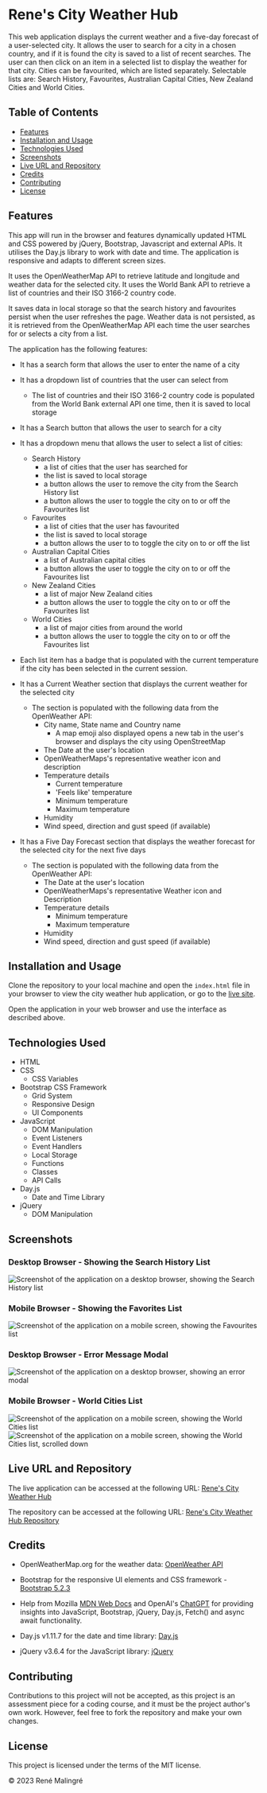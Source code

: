 # Rene's City Weather Hub

This web application displays the current weather and a five-day forecast of a user-selected city. It allows the user to search for a city in a chosen country, and if it is found the city is saved to a list of recent searches. The user can then click on an item in a selected list to display the weather for that city. Cities can be favourited, which are listed separately. Selectable lists are: Search History, Favourites,  Australian Capital Cities, New Zealand Cities and World Cities.

## Table of Contents

- [Features](#features)
- [Installation and Usage](#installation-and-usage)
- [Technologies Used](#technologies-used)
- [Screenshots](#screenshots)
- [Live URL and Repository](#live-url-and-repository)
- [Credits](#credits)
- [Contributing](#contributing)
- [License](#license)

## Features

 This app will run in the browser and features dynamically updated HTML and CSS powered by jQuery, Bootstrap, Javascript and external APIs. It utilises the Day.js library to work with date and time. The application is responsive and adapts to different screen sizes.

 It uses the OpenWeatherMap API to retrieve latitude and longitude and weather data for the selected city. It uses the World Bank API to retrieve a list of countries and their ISO 3166-2 country code.

 It saves data in local storage so that the search history and favourites persist when the user refreshes the page. Weather data is not persisted, as it is retrieved from the OpenWeatherMap API each time the user searches for or selects a city from a list.

The application has the following features:

- It has a search form that allows the user to enter the name of a city
- It has a dropdown list of countries that the user can select from
  - The list of countries and their ISO 3166-2 country code is populated from the World Bank external API one time, then it is saved to local storage
- It has a Search button that allows the user to search for a city
- It has a dropdown menu that allows the user to select a list of cities:
  - Search History
    - a list of cities that the user has searched for
    - the list is saved to local storage
    - a button allows the user to remove the city from the Search History list
    - a button allows the user to toggle the city on to or off the Favourites list
  - Favourites
    - a list of cities that the user has favourited
    - the list is saved to local storage
    - a button allows the user to to toggle the city on to or off the list
  - Australian Capital Cities
    - a list of Australian capital cities
    - a button allows the user to toggle the city on to or off the Favourites list
  - New Zealand Cities
    - a list of major New Zealand cities
    - a button allows the user to toggle the city on to or off the Favourites list
  - World Cities
    - a list of major cities from around the world
    - a button allows the user to toggle the city on to or off the Favourites list

- Each list item has a badge that is populated with the current temperature if the city has been selected in the current session.

- It has a Current Weather section that displays the current weather for the selected city
  - The section is populated with the following data from the OpenWeather API:
    - City name, State name and Country name
      - A map emoji also displayed opens a new tab in the user's browser and displays the city using OpenStreetMap
    - The Date at the user's location
    - OpenWeatherMaps's representative weather icon and description
    - Temperature details
      - Current temperature
      - 'Feels like' temperature
      - Minimum temperature
      - Maximum temperature
    - Humidity
    - Wind speed, direction and gust speed (if available)
- It has a Five Day Forecast section that displays the weather forecast for the selected city for the next five days
  - The section is populated with the following data from the OpenWeather API:
    - The Date at the user's location
    - OpenWeatherMaps's representative Weather icon and Description
    - Temperature details
      - Minimum temperature
      - Maximum temperature
    - Humidity  
    - Wind speed, direction and gust speed (if available)

## Installation and Usage

Clone the repository to your local machine and open the `index.html` file in your browser to view the city weather hub application, or go to the [live site](#live-url-and-repository).

Open the application in your web browser and use the interface as described above.

## Technologies Used

- HTML
- CSS
  - CSS Variables
- Bootstrap CSS Framework
  - Grid System
  - Responsive Design
  - UI Components
- JavaScript
  - DOM Manipulation
  - Event Listeners
  - Event Handlers
  - Local Storage
  - Functions
  - Classes
  - API Calls
- Day.js
  - Date and Time Library
- jQuery
  - DOM Manipulation

## Screenshots

### Desktop Browser - Showing the Search History List

![Screenshot of the application on a desktop browser, showing the Search History list](./docs/Screenshot-desktop-search-history.png)

### Mobile Browser - Showing the Favorites List

![Screenshot of the application on a mobile screen, showing the Favourites list](./docs/Screenshot-mobile-favourites.png)

### Desktop Browser - Error Message Modal

![Screenshot of the application on a desktop browser, showing an error modal](./docs/Screenshot-desktop-error.png)

### Mobile Browser - World Cities List

![Screenshot of the application on a mobile screen, showing the World Cities list](./docs/Screenshot-mobile-world-cities-1.png)
![Screenshot of the application on a mobile screen, showing the World Cities list, scrolled down](./docs/Screenshot-mobile-world-cities-2.png)

## Live URL and Repository

The live application can be accessed at the following URL: [Rene's City Weather Hub](https://renemalingre.github.io/renes-city-weather-hub/)

The repository can be accessed at the following URL: [Rene's City Weather Hub Repository](https://github.com/ReneMalingre/renes-city-weather-hub)

## Credits

- OpenWeatherMap.org for the weather data: [OpenWeather API](https://openweathermap.org/api)

- Bootstrap for the responsive UI elements and CSS framework - [Bootstrap 5.2.3](https://getbootstrap.com/)

- Help from Mozilla [MDN Web Docs](https://developer.mozilla.org/) and OpenAI's [ChatGPT](https://chat.openai.com/chat) for providing insights into JavaScript, Bootstrap, jQuery, Day.js, Fetch() and async await functionality.

- Day.js v1.11.7 for the date and time library: [Day.js](https://day.js.org/)

- jQuery v3.6.4 for the JavaScript library: [jQuery](https://jquery.com/)

## Contributing

Contributions to this project will not be accepted, as this project is an assessment piece for a coding course, and it must be the project author's own work. However, feel free to fork the repository and make your own changes.

## License

This project is licensed under the terms of the MIT license.

© 2023 René Malingré
